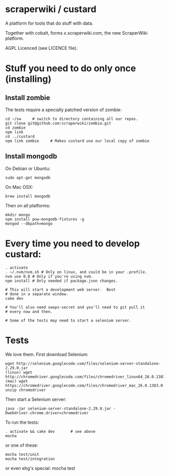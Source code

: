 # scraperwiki / custard #

A platform for tools that do stuff with data.

Together with cobalt, forms x.scraperwiki.com, the new ScraperWiki platform.

AGPL Licenced (see LICENCE file).

# Stuff you need to do only once (installing)

## Install zombie

The tests require a specially patched version of zombie:

    cd ~/sw     # switch to directory containing all our repos.
    git clone git@github.com:scraperwiki/zombie.git
    cd zombie
    npm link
    cd ../custard
    npm link zombie     # Makes custard use our local copy of zombie

## Install mongodb

On Debian or Ubuntu:

    sudo apt-get mongodb

On Mac OSX:

    brew install mongodb

Then on all platforms:

    mkdir mongo
    npm install pow-mongodb-fixtures -g
    mongod --dbpath=mongo

# Every time you need to develop custard:

    . activate
    . ~/.nvm/nvm.sh # Only on linux, and could be in your .profile.
    nvm use 0.8 # Only if you're using nvm.
    npm install # Only needed if package.json changes.

    # This will start a development web server.  Best
    # done in a separate window.
    cake dev

    # You'll also need swops-secret and you'll need to git pull it
    # every now and then.

    # Some of the tests may need to start a selenium server.

# Tests

We love them. First download Selenium:

    wget http://selenium.googlecode.com/files/selenium-server-standalone-2.29.0.jar
    (linux) wget http://chromedriver.googlecode.com/files/chromedriver_linux64_26.0.1383.0.zip
    (mac) wget https://chromedriver.googlecode.com/files/chromedriver_mac_26.0.1383.0.zip
    unzip chromedriver

Then start a Selenium server:

    java -jar selenium-server-standalone-2.29.0.jar -Dwebdriver.chrome.driver=chromedriver

To run the tests:

    . activate && cake dev       # see above
    mocha

or one of these:

    mocha test/unit
    mocha test/integration

or even ehg's special:
    mocha test


